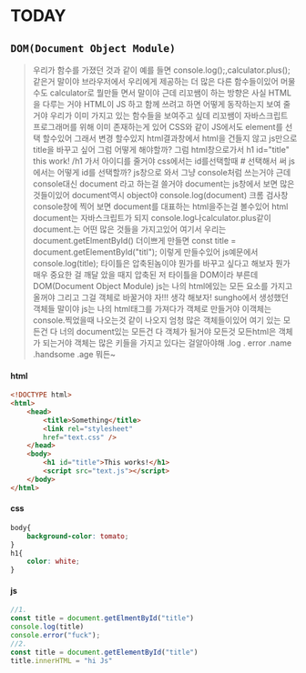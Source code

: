 # TODAY

## `DOM(Document Object Module)`

>우리가 함수를 가졌던 것과 같이 예를 들면 console.log();,calculator.plus(); 같은거 말이야 브라우저에서 우리에게 제공하는 더 많은 다른 함수들이있어  머물수도 calculator로 뭘만들 면서 말이야 근데 리꼬쌤이 하는 방향은  사실 HTML을 다루는 거야 HTML이 JS 하고 함께 쓰려고 하면 어떻게 동작하는지 보여 줄거야 우리가 이미 가지고 있는 함수들을 보여주고 싶데 리꼬쌤이 자바스크립트 프로그래머를 위해 이미 존재하는게 있어
CSS와 같이 JS에서도 element를 선택 할수있어 그래서 변경 할수있지 html결과창에서 html을 건들지 않고 js만으로 title을 바꾸고 싶어 그럼 어떻게 해야할까?
 그럼 html창으로가서 h1 id="title" this work! /h1 가서 아이디를 줄거야 css에서는 id를선택할때 # 선택해서 써 js에서는 어떻게 id를 선택할까? js창으로 와서 그냥 console처럼 쓰는거야 근데 console대신 document 라고 하는걸 쓸거야 document는 js창에서 보면 많은 것들이있어 document역시 object야
 console.log(document) 크롬 검사창 console창에 찍어 보면 document를 대표하는 html을주는걸 볼수있어 html document는 자바스크립트가 되지 console.log나calculator.plus같이 document.는 어떤 많은 것들을 가지고있어 여기서 우리는 document.getElmentById()  더이쁘게 만들면 const title = document.getElementById("titl"); 이렇게 만들수있어
 js예문에서 console.log(title); 타이틀은 압축된놈이야 뭔가를 바꾸고 싶다고 해보자 뭔가 매우 중요한 걸 깨달 았을 때지 압축된 저 타이틀을 DOM이라 부른데 DOM(Document Object Module) js는 나의 html에있는 모든 요소를 가지고 올꺼야 그리고 그걸 객체로 바꿀거야 자!!! 생각 해보자! sungho에서 생성했던 객체들 말이야 js는 나의 html태그를 가져다가 객체로 만들거야 이객체는 console.찍었을때 나오는것 같이 나오지 엄청 많은 객체들이있어 여기 있는 모든건 다 너의 document있는 모든건 다 객체가 될거야 모든것 모든html은 객체가 되는거야 객체는 많은 키들을 가지고 있다는 걸알아야해 .log . error .name .handsome .age 뭐든~

#### html
```HTML
<!DOCTYPE html>
<html>
    <head>
        <title>Something</title>
        <link rel="stylesheet"
        href="text.css" />
    </head>
    <body>
        <h1 id="title">This works!</h1>
        <script src="text.js"></script>
    </body>
</html>
```
####  css  
```css
body{
    background-color: tomato;
}
h1{
    color: white;
}
```
#### js
```js
//1.
const title = document.getElmentById("title")
console.log(title)
console.error("fuck");
//2.
const title = document.getElementById("title")
title.innerHTML = "hi Js"
